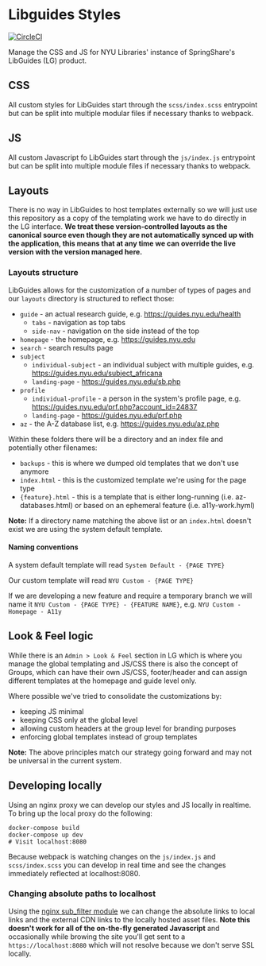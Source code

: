 # Libguides Styles

[![CircleCI](https://circleci.com/gh/NYULibraries/libguides-styles.svg?style=svg)](https://circleci.com/gh/NYULibraries/libguides-styles)

Manage the CSS and JS for NYU Libraries' instance of SpringShare's LibGuides (LG) product.

## CSS

All custom styles for LibGuides start through the `scss/index.scss` entrypoint but can be split into multiple modular files if necessary thanks to webpack.

## JS

All custom Javascript fo LibGuides start through the `js/index.js` entrypoint but can be split into multiple module files if necessary thanks to webpack.

## Layouts

There is no way in LibGuides to host templates externally so we will just use this repository as a copy of the templating work we have to do directly in the LG interface. **We treat these version-controlled layouts as the canonical source even though they are not automatically synced up with the application, this means that at any time we can override the live version with the version managed here.**

### Layouts structure

LibGuides allows for the customization of a number of types of pages and our `layouts` directory is structured to reflect those:

- `guide` - an actual research guide, e.g. https://guides.nyu.edu/health
  - `tabs` - navigation as top tabs
  - `side-nav` - navigation on the side instead of the top
- `homepage` - the homepage, e.g. https://guides.nyu.edu
- `search` - search results page
- `subject`
  - `individual-subject` - an individual subject with multiple guides, e.g. https://guides.nyu.edu/subject_africana
  - `landing-page` -  https://guides.nyu.edu/sb.php
- `profile`
  - `individual-profile` - a person in the system's profile page, e.g. https://guides.nyu.edu/prf.php?account_id=24837
  - `landing-page` - https://guides.nyu.edu/prf.php
- `az` - the A-Z database list, e.g. https://guides.nyu.edu/az.php

Within these folders there will be a directory and an index file and potentially other filenames:

- `backups` - this is where we dumped old templates that we don't use anymore
- `index.html` - this is the customized template we're using for the page type
- `{feature}.html` - this is a template that is either long-running (i.e. az-databases.html) or based on an ephemeral feature (i.e. a11y-work.hyml)

**Note:** If a directory name matching the above list or an `index.html` doesn't exist we are using the system default template.

#### Naming conventions

A system default template will read `System Default - {PAGE TYPE}`

Our custom template will read `NYU Custom - {PAGE TYPE}`

If we are developing a new feature and require a temporary branch we will name it `NYU Custom - {PAGE TYPE} - {FEATURE NAME}`, e.g. `NYU Custom - Homepage - A11y`

## Look & Feel logic

While there is an `Admin > Look & Feel` section in LG which is where you manage the global templating and JS/CSS there is also the concept of Groups, which can have their own JS/CSS, footer/header and can assign different templates at the homepage and guide level only.

Where possible we've tried to consolidate the customizations by:

- keeping JS minimal
- keeping CSS only at the global level
- allowing custom headers at the group level for branding purposes
- enforcing global templates instead of group templates

**Note:** The above principles match our strategy going forward and may not be universal in the current system.

## Developing locally

Using an nginx proxy we can develop our styles and JS locally in realtime. To bring up the local proxy do the following:

```
docker-compose build
docker-compose up dev
# Visit localhost:8080
```

Because webpack is watching changes on the `js/index.js` and `scss/index.scss` you can develop in real time and see the changes immediately reflected at localhost:8080.

### Changing absolute paths to localhost

Using the [nginx sub_filter module](http://nginx.org/en/docs/http/ngx_http_sub_module.html) we can change the absolute links to local links and the external CDN links to the locally hosted asset files. **Note this doesn't work for all of the on-the-fly generated Javascript** and occasionally while browing the site you'll get sent to a `https://localhost:8080` which will not resolve because we don't serve SSL locally.